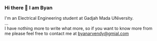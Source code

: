 ### Hi there 👋 I am Byan

I'm an Electrical Engineering student at Gadjah Mada UNiversity.  
...  
I have nothing more to write what more, so if you want to know more from me please feel free to contact me at byanarvendy@gmial.com


<!--
**hwalahumba/hwalahumba** is a ✨ _special_ ✨ repository because its `README.md` (this file) appears on your GitHub profile.

Here are some ideas to get you started:

- 🔭 I’m currently working on ...
- 🌱 I’m currently learning ...
- 👯 I’m looking to collaborate on ...
- 🤔 I’m looking for help with ...
- 💬 Ask me about ...
- 📫 How to reach me: ...
- 😄 Pronouns: ...
- ⚡ Fun fact: ...
-->
